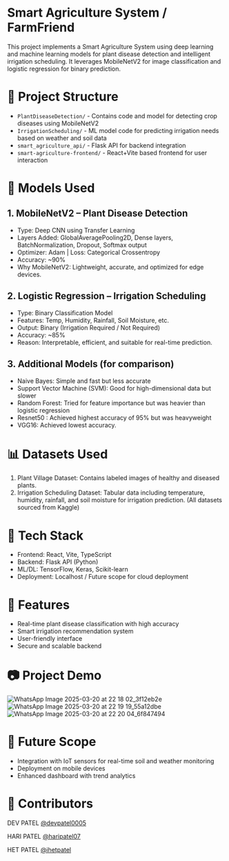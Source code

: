 # Smart Agriculture System / FarmFriend

This project implements a Smart Agriculture System using deep learning and machine learning models for plant disease detection and intelligent irrigation scheduling. It leverages MobileNetV2 for image classification and logistic regression for binary prediction.

# 📁 Project Structure

- `PlantDiseaseDetection/` - Contains code and model for detecting crop diseases using MobileNetV2
- `IrrigationScheduling/` - ML model code for predicting irrigation needs based on weather and soil data
- `smart_agriculture_api/` - Flask API for backend integration
- `smart-agriculture-frontend/` - React+Vite based frontend for user interaction

# 🧠 Models Used

## 1. MobileNetV2 – Plant Disease Detection

- Type: Deep CNN using Transfer Learning
- Layers Added: GlobalAveragePooling2D, Dense layers, BatchNormalization, Dropout, Softmax output
- Optimizer: Adam | Loss: Categorical Crossentropy
- Accuracy: ~90%
- Why MobileNetV2: Lightweight, accurate, and optimized for edge devices.

## 2. Logistic Regression – Irrigation Scheduling

- Type: Binary Classification Model
- Features: Temp, Humidity, Rainfall, Soil Moisture, etc.
- Output: Binary (Irrigation Required / Not Required)
- Accuracy: ~85%
- Reason: Interpretable, efficient, and suitable for real-time prediction.

## 3. Additional Models (for comparison)

- Naive Bayes: Simple and fast but less accurate
- Support Vector Machine (SVM): Good for high-dimensional data but slower
- Random Forest: Tried for feature importance but was heavier than logistic regression
- Resnet50 : Achieved highest accuracy of 95% but was heavyweight
- VGG16: Achieved lowest accuracy.

# 📊 Datasets Used

1. Plant Village Dataset: Contains labeled images of healthy and diseased plants. 
2. Irrigation Scheduling Dataset: Tabular data including temperature, humidity, rainfall, and soil moisture for irrigation prediction.
(All datasets sourced from Kaggle)

# 🧰 Tech Stack

- Frontend: React, Vite, TypeScript
- Backend: Flask API (Python)
- ML/DL: TensorFlow, Keras, Scikit-learn
- Deployment: Localhost / Future scope for cloud deployment

# 🚀 Features

- Real-time plant disease classification with high accuracy
- Smart irrigation recommendation system
- User-friendly interface
- Secure and scalable backend

# 📷 Project Demo
![WhatsApp Image 2025-03-20 at 22 18 02_3f12eb2e](https://github.com/user-attachments/assets/2922b39f-d46c-469d-8063-daf6a3c5ac9c)
![WhatsApp Image 2025-03-20 at 22 19 19_55a12dbe](https://github.com/user-attachments/assets/763c4a56-5f9a-47ac-a0ca-a59ba8cc43e6)
![WhatsApp Image 2025-03-20 at 22 20 04_6f847494](https://github.com/user-attachments/assets/08b64672-4551-4c1b-8171-909cfb9bcc9d)

# 📌 Future Scope

- Integration with IoT sensors for real-time soil and weather monitoring
- Deployment on mobile devices
- Enhanced dashboard with trend analytics

# 🤝 Contributors
DEV PATEL [@devpatel0005](https://github.com/devpatel0005)

HARI PATEL [@haripatel07](https://github.com/haripatel07)

HET PATEL [@ihetpatel](https://github.com/ihetpatel)


